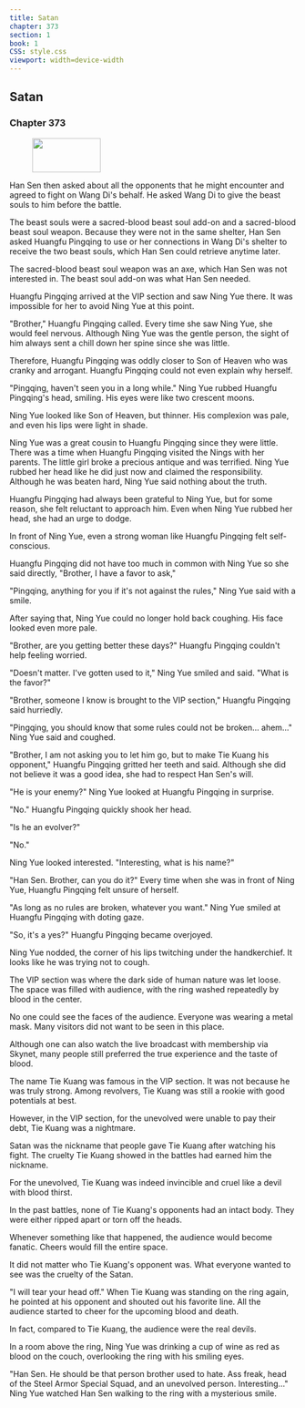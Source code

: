 ```yaml
---
title: Satan
chapter: 373
section: 1
book: 1
CSS: style.css
viewport: width=device-width
---
```


## Satan

### Chapter 373

<figure>
	<img src="../Images/gem.gif" alt="" id="gem" width="120" height="60" />
</figure>

Han Sen then asked about all the opponents that he might encounter and agreed to fight on Wang Di's behalf. He asked Wang Di to give the beast souls to him before the battle.

The beast souls were a sacred-blood beast soul add-on and a sacred-blood beast soul weapon. Because they were not in the same shelter, Han Sen asked Huangfu Pingqing to use or her connections in Wang Di's shelter to receive the two beast souls, which Han Sen could retrieve anytime later.

The sacred-blood beast soul weapon was an axe, which Han Sen was not interested in. The beast soul add-on was what Han Sen needed.

Huangfu Pingqing arrived at the VIP section and saw Ning Yue there. It was impossible for her to avoid Ning Yue at this point.

"Brother," Huangfu Pingqing called. Every time she saw Ning Yue, she would feel nervous. Although Ning Yue was the gentle person, the sight of him always sent a chill down her spine since she was little.

Therefore, Huangfu Pingqing was oddly closer to Son of Heaven who was cranky and arrogant. Huangfu Pingqing could not even explain why herself.

"Pingqing, haven't seen you in a long while." Ning Yue rubbed Huangfu Pingqing's head, smiling. His eyes were like two crescent moons.

Ning Yue looked like Son of Heaven, but thinner. His complexion was pale, and even his lips were light in shade.

Ning Yue was a great cousin to Huangfu Pingqing since they were little. There was a time when Huangfu Pingqing visited the Nings with her parents. The little girl broke a precious antique and was terrified. Ning Yue rubbed her head like he did just now and claimed the responsibility. Although he was beaten hard, Ning Yue said nothing about the truth.

Huangfu Pingqing had always been grateful to Ning Yue, but for some reason, she felt reluctant to approach him. Even when Ning Yue rubbed her head, she had an urge to dodge.

In front of Ning Yue, even a strong woman like Huangfu Pingqing felt self-conscious.

Huangfu Pingqing did not have too much in common with Ning Yue so she said directly, "Brother, I have a favor to ask,"

"Pingqing, anything for you if it's not against the rules," Ning Yue said with a smile.

After saying that, Ning Yue could no longer hold back coughing. His face looked even more pale.

"Brother, are you getting better these days?" Huangfu Pingqing couldn't help feeling worried.

"Doesn't matter. I've gotten used to it," Ning Yue smiled and said. "What is the favor?"

"Brother, someone I know is brought to the VIP section," Huangfu Pingqing said hurriedly.

"Pingqing, you should know that some rules could not be broken… ahem…" Ning Yue said and coughed.

"Brother, I am not asking you to let him go, but to make Tie Kuang his opponent," Huangfu Pingqing gritted her teeth and said. Although she did not believe it was a good idea, she had to respect Han Sen's will.

"He is your enemy?" Ning Yue looked at Huangfu Pingqing in surprise.

"No." Huangfu Pingqing quickly shook her head.

"Is he an evolver?"

"No."

Ning Yue looked interested. "Interesting, what is his name?"

"Han Sen. Brother, can you do it?" Every time when she was in front of Ning Yue, Huangfu Pingqing felt unsure of herself.

"As long as no rules are broken, whatever you want." Ning Yue smiled at Huangfu Pingqing with doting gaze.

"So, it's a yes?" Huangfu Pingqing became overjoyed.

Ning Yue nodded, the corner of his lips twitching under the handkerchief. It looks like he was trying not to cough.

The VIP section was where the dark side of human nature was let loose. The space was filled with audience, with the ring washed repeatedly by blood in the center.

No one could see the faces of the audience. Everyone was wearing a metal mask. Many visitors did not want to be seen in this place.

Although one can also watch the live broadcast with membership via Skynet, many people still preferred the true experience and the taste of blood.

The name Tie Kuang was famous in the VIP section. It was not because he was truly strong. Among revolvers, Tie Kuang was still a rookie with good potentials at best.

However, in the VIP section, for the unevolved were unable to pay their debt, Tie Kuang was a nightmare.

Satan was the nickname that people gave Tie Kuang after watching his fight. The cruelty Tie Kuang showed in the battles had earned him the nickname.

For the unevolved, Tie Kuang was indeed invincible and cruel like a devil with blood thirst.

In the past battles, none of Tie Kuang's opponents had an intact body. They were either ripped apart or torn off the heads.

Whenever something like that happened, the audience would become fanatic. Cheers would fill the entire space.

It did not matter who Tie Kuang's opponent was. What everyone wanted to see was the cruelty of the Satan.

"I will tear your head off." When Tie Kuang was standing on the ring again, he pointed at his opponent and shouted out his favorite line. All the audience started to cheer for the upcoming blood and death.

In fact, compared to Tie Kuang, the audience were the real devils.

In a room above the ring, Ning Yue was drinking a cup of wine as red as blood on the couch, overlooking the ring with his smiling eyes.

"Han Sen. He should be that person brother used to hate. Ass freak, head of the Steel Armor Special Squad, and an unevolved person. Interesting…" Ning Yue watched Han Sen walking to the ring with a mysterious smile.